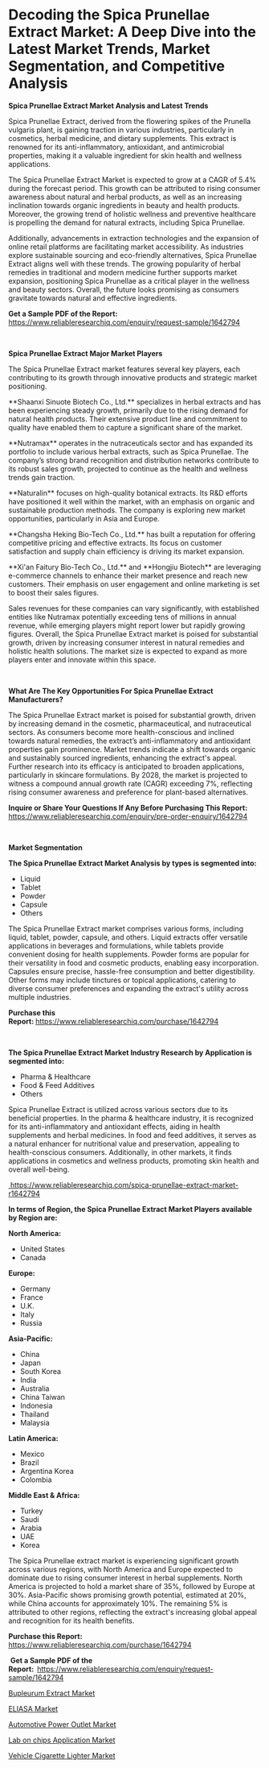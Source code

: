 <p><h1>Decoding the Spica Prunellae Extract Market: A Deep Dive into the Latest Market Trends, Market Segmentation, and Competitive Analysis</h1></p><p><strong>Spica Prunellae Extract Market Analysis and Latest Trends</strong></p>
<p><p>Spica Prunellae Extract, derived from the flowering spikes of the Prunella vulgaris plant, is gaining traction in various industries, particularly in cosmetics, herbal medicine, and dietary supplements. This extract is renowned for its anti-inflammatory, antioxidant, and antimicrobial properties, making it a valuable ingredient for skin health and wellness applications.</p><p>The Spica Prunellae Extract Market is expected to grow at a CAGR of 5.4% during the forecast period. This growth can be attributed to rising consumer awareness about natural and herbal products, as well as an increasing inclination towards organic ingredients in beauty and health products. Moreover, the growing trend of holistic wellness and preventive healthcare is propelling the demand for natural extracts, including Spica Prunellae.</p><p>Additionally, advancements in extraction technologies and the expansion of online retail platforms are facilitating market accessibility. As industries explore sustainable sourcing and eco-friendly alternatives, Spica Prunellae Extract aligns well with these trends. The growing popularity of herbal remedies in traditional and modern medicine further supports market expansion, positioning Spica Prunellae as a critical player in the wellness and beauty sectors. Overall, the future looks promising as consumers gravitate towards natural and effective ingredients.</p></p>
<p><strong>Get a Sample PDF of the Report:&nbsp;</strong> <a href="https://www.reliableresearchiq.com/enquiry/request-sample/1642794?utm_campaign=1141&utm_medium=2&utm_source=Github&utm_content=ia&utm_term=11112024&utm_id=spica-prunellae-extract">https://www.reliableresearchiq.com/enquiry/request-sample/1642794</a></p>
<p>&nbsp;</p>
<p><strong>Spica Prunellae Extract Major Market Players</strong></p>
<p><p>The Spica Prunellae Extract market features several key players, each contributing to its growth through innovative products and strategic market positioning.</p><p>**Shaanxi Sinuote Biotech Co., Ltd.** specializes in herbal extracts and has been experiencing steady growth, primarily due to the rising demand for natural health products. Their extensive product line and commitment to quality have enabled them to capture a significant share of the market. </p><p>**Nutramax** operates in the nutraceuticals sector and has expanded its portfolio to include various herbal extracts, such as Spica Prunellae. The company’s strong brand recognition and distribution networks contribute to its robust sales growth, projected to continue as the health and wellness trends gain traction.</p><p>**Naturalin** focuses on high-quality botanical extracts. Its R&D efforts have positioned it well within the market, with an emphasis on organic and sustainable production methods. The company is exploring new market opportunities, particularly in Asia and Europe.</p><p>**Changsha Heking Bio-Tech Co., Ltd.** has built a reputation for offering competitive pricing and effective extracts. Its focus on customer satisfaction and supply chain efficiency is driving its market expansion. </p><p>**Xi'an Faitury Bio-Tech Co., Ltd.** and **Hongjiu Biotech** are leveraging e-commerce channels to enhance their market presence and reach new customers. Their emphasis on user engagement and online marketing is set to boost their sales figures.</p><p>Sales revenues for these companies can vary significantly, with established entities like Nutramax potentially exceeding tens of millions in annual revenue, while emerging players might report lower but rapidly growing figures. Overall, the Spica Prunellae Extract market is poised for substantial growth, driven by increasing consumer interest in natural remedies and holistic health solutions. The market size is expected to expand as more players enter and innovate within this space.</p></p>
<p>&nbsp;</p>
<p><strong>What Are The Key Opportunities For Spica Prunellae Extract Manufacturers?</strong></p>
<p><p>The Spica Prunellae Extract market is poised for substantial growth, driven by increasing demand in the cosmetic, pharmaceutical, and nutraceutical sectors. As consumers become more health-conscious and inclined towards natural remedies, the extract’s anti-inflammatory and antioxidant properties gain prominence. Market trends indicate a shift towards organic and sustainably sourced ingredients, enhancing the extract's appeal. Further research into its efficacy is anticipated to broaden applications, particularly in skincare formulations. By 2028, the market is projected to witness a compound annual growth rate (CAGR) exceeding 7%, reflecting rising consumer awareness and preference for plant-based alternatives.</p></p>
<p><strong>Inquire or Share Your Questions If Any Before Purchasing This Report:</strong> <a href="https://www.reliableresearchiq.com/enquiry/pre-order-enquiry/1642794?utm_campaign=1141&utm_medium=2&utm_source=Github&utm_content=ia&utm_term=11112024&utm_id=spica-prunellae-extract">https://www.reliableresearchiq.com/enquiry/pre-order-enquiry/1642794</a></p>
<p>&nbsp;</p>
<p><strong>Market Segmentation</strong></p>
<p><strong>The Spica Prunellae Extract Market Analysis by types is segmented into:</strong></p>
<p><ul><li>Liquid</li><li>Tablet</li><li>Powder</li><li>Capsule</li><li>Others</li></ul></p>
<p><p>The Spica Prunellae Extract market comprises various forms, including liquid, tablet, powder, capsule, and others. Liquid extracts offer versatile applications in beverages and formulations, while tablets provide convenient dosing for health supplements. Powder forms are popular for their versatility in food and cosmetic products, enabling easy incorporation. Capsules ensure precise, hassle-free consumption and better digestibility. Other forms may include tinctures or topical applications, catering to diverse consumer preferences and expanding the extract's utility across multiple industries.</p></p>
<p><strong>Purchase this Report:&nbsp;</strong><a href="https://www.reliableresearchiq.com/purchase/1642794?utm_campaign=1141&utm_medium=2&utm_source=Github&utm_content=ia&utm_term=11112024&utm_id=spica-prunellae-extract">https://www.reliableresearchiq.com/purchase/1642794</a></p>
<p>&nbsp;</p>
<p><strong>The Spica Prunellae Extract Market Industry Research by Application is segmented into:</strong></p>
<p><ul><li>Pharma & Healthcare</li><li>Food & Feed Additives</li><li>Others</li></ul></p>
<p><p>Spica Prunellae Extract is utilized across various sectors due to its beneficial properties. In the pharma & healthcare industry, it is recognized for its anti-inflammatory and antioxidant effects, aiding in health supplements and herbal medicines. In food and feed additives, it serves as a natural enhancer for nutritional value and preservation, appealing to health-conscious consumers. Additionally, in other markets, it finds applications in cosmetics and wellness products, promoting skin health and overall well-being.</p></p>
<p><a href="https://www.reliableresearchiq.com/spica-prunellae-extract-market-r1642794?utm_campaign=1141&utm_medium=2&utm_source=Github&utm_content=ia&utm_term=11112024&utm_id=spica-prunellae-extract">&nbsp;https://www.reliableresearchiq.com/spica-prunellae-extract-market-r1642794</a></p>
<p><strong>In terms of Region, the Spica Prunellae Extract Market Players available by Region are:</strong></p>
<p>
    <p> <strong> North America: </strong>
        <ul>
            <li>United States</li>
            <li>Canada</li>
        </ul>
        </p> 
    <p> <strong> Europe: </strong>
        <ul>
            <li>Germany</li>
            <li>France</li>
            <li>U.K.</li>
            <li>Italy</li>
            <li>Russia</li>
        </ul>
        </p> 
    <p> <strong> Asia-Pacific: </strong>
        <ul>
            <li>China</li>
            <li>Japan</li>
            <li>South Korea</li>
            <li>India</li>
            <li>Australia</li>
            <li>China Taiwan</li>
            <li>Indonesia</li>
            <li>Thailand</li>
            <li>Malaysia</li>
        </ul>
        </p> 
    <p> <strong> Latin America: </strong>
        <ul>
            <li>Mexico</li>
            <li>Brazil</li>
            <li>Argentina Korea</li>
            <li>Colombia</li>
        </ul>
        </p> 
    <p> <strong> Middle East & Africa: </strong>
        <ul>
            <li>Turkey</li>
            <li>Saudi</li>
            <li>Arabia</li>
            <li>UAE</li>
            <li>Korea</li>
        </ul>
    </p>
    </p>
<p><p>The Spica Prunellae extract market is experiencing significant growth across various regions, with North America and Europe expected to dominate due to rising consumer interest in herbal supplements. North America is projected to hold a market share of 35%, followed by Europe at 30%. Asia-Pacific shows promising growth potential, estimated at 20%, while China accounts for approximately 10%. The remaining 5% is attributed to other regions, reflecting the extract's increasing global appeal and recognition for its health benefits.</p></p>
<p><strong>Purchase this Report: </strong><a href="https://www.reliableresearchiq.com/purchase/1642794?utm_campaign=1141&utm_medium=2&utm_source=Github&utm_content=ia&utm_term=11112024&utm_id=spica-prunellae-extract">https://www.reliableresearchiq.com/purchase/1642794</a></p>
<p>&nbsp;<strong>Get a Sample PDF of the Report:&nbsp;&nbsp;</strong><a href="https://www.reliableresearchiq.com/enquiry/request-sample/1642794?utm_campaign=1141&utm_medium=2&utm_source=Github&utm_content=ia&utm_term=11112024&utm_id=spica-prunellae-extract">https://www.reliableresearchiq.com/enquiry/request-sample/1642794</a></p>
<p><strong></strong></p>
<p><p><a href="https://github.com/erskinemm93/Market-Research-Report-List-1/blob/main/bupleurum-extract-market.md?utm_campaign=1141&utm_medium=2&utm_source=Github&utm_content=ia&utm_term=11112024&utm_id=spica-prunellae-extract">Bupleurum Extract Market</a></p><p><a href="https://issuu.com/reportprime-2/docs/eliasa-market-size-2030.pptx_352e3cb0b25464?utm_campaign=1141&utm_medium=2&utm_source=Github&utm_content=ia&utm_term=11112024&utm_id=spica-prunellae-extract">ELIASA Market</a></p><p><a href="https://www.linkedin.com/pulse/global-automotive-power-outlet-market-analysis-trends-forecasts-4fzbe?utm_campaign=1141&utm_medium=2&utm_source=Github&utm_content=ia&utm_term=11112024&utm_id=spica-prunellae-extract">Automotive Power Outlet Market</a></p><p><a href="https://issuu.com/reportprime-2/docs/lab-on-chips-application-market-siz_6e284245c8df10?utm_campaign=1141&utm_medium=2&utm_source=Github&utm_content=ia&utm_term=11112024&utm_id=spica-prunellae-extract">Lab on chips Application Market</a></p><p><a href="https://www.linkedin.com/pulse/vehicle-cigarette-lighter-ecosystem-mapping-innovation-value-vxvve?utm_campaign=1141&utm_medium=2&utm_source=Github&utm_content=ia&utm_term=11112024&utm_id=spica-prunellae-extract">Vehicle Cigarette Lighter Market</a></p></p>